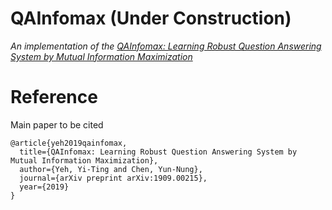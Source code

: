 # QAInfomax  (Under Construction)
*An implementation of the [QAInfomax: Learning Robust Question Answering System by Mutual Information Maximization](https://arxiv.org/abs/1909.00215)*


# Reference 

Main paper to be cited

```
@article{yeh2019qainfomax,
  title={QAInfomax: Learning Robust Question Answering System by Mutual Information Maximization},
  author={Yeh, Yi-Ting and Chen, Yun-Nung},
  journal={arXiv preprint arXiv:1909.00215},
  year={2019}
}
```
